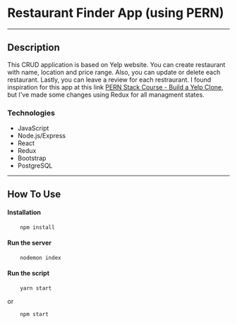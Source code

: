 # Restaurant Finder App (using PERN)

---

## Description

This CRUD application is based on Yelp website. You can create restaurant with name, location and price range. Also, you can update or delete each restaurant. Lastly, you can leave a review for each restraurant. I found inspiration for this app at this link [PERN Stack Course - Build a Yelp Clone](https://www.youtube.com/watch?v=J01rYl9T3BU), but I've made some changes using Redux for all managment states.

### Technologies

- JavaScript
- Node.js/Express
- React
- Redux
- Bootstrap
- PostgreSQL

---

## How To Use

#### Installation

```
    npm install
```

#### Run the server

```
    nodemon index
```

#### Run the script

```
    yarn start
```

or

```
    npm start
```
